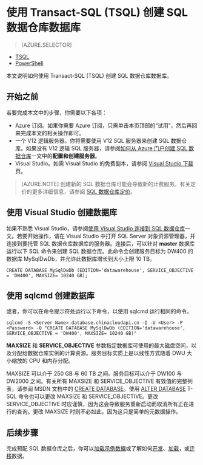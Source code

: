 <properties
   pageTitle="使用 TSQL 创建 SQL 数据仓库 | Azure"
   description="了解如何使用 TSQL 创建 Azure SQL 数据仓库"
   services="sql-data-warehouse"
   documentationCenter="NA"
   authors="lodipalm"
   manager="barbkess"
   editor=""
   tags="azure-sql-data-warehouse"/>

<tags
   ms.service="sql-data-warehouse"
   ms.date="04/20/2016"
   wacn.date="06/23/2016"/>

# 使用 Transact-SQL (TSQL) 创建 SQL 数据仓库数据库

> [AZURE.SELECTOR]
- [TSQL](/documentation/articles/sql-data-warehouse-get-started-create-database-tsql)
- [PowerShell](/documentation/articles/sql-data-warehouse-get-started-provision-powershell)

本文说明如何使用 Transact-SQL (TSQL) 创建 SQL 数据仓库数据库。

## 开始之前

若要完成本文中的步骤，你需要以下各项：

- Azure 订阅。如果你需要 Azure 订阅，只需单击本页顶部的“试用”，然后再回来完成本文的相关操作即可。
- 一个 V12 逻辑服务器。你将需要使用 V12 SQL 服务器来创建 SQL 数据仓库。如果没有 V12 逻辑 SQL 服务器，请参阅[如何从 Azure 门户创建 SQL 数据仓库][]一文中的**配置和创建服务器**。
- Visual Studio。如需 Visual Studio 的免费副本，请参阅 [Visual Studio 下载][]页。


> [AZURE.NOTE] 创建新的 SQL 数据仓库可能会导致新的计费服务。有关定价的更多详细信息，请参阅 [SQL 数据仓库定价][]。

## 使用 Visual Studio 创建数据库

如果不熟悉 Visual Studio，请参阅[使用 Visual Studio 连接到 SQL 数据仓库][]一文。若要开始操作，请在 Visual Studio 中打开 SQL Server 对象资源管理器，并连接到要托管 SQL 数据仓库数据库的服务器。连接后，可以针对 **master** 数据库运行以下 SQL 命令来创建 SQL 数据仓库。此命令会创建服务目标为 DW400 的数据库 MySqlDwDb，并允许此数据库增长到大小上限 10 TB。

```
CREATE DATABASE MySqlDwDb (EDITION='datawarehouse', SERVICE_OBJECTIVE = 'DW400', MAXSIZE= 10240 GB);
```

## 使用 sqlcmd 创建数据库

或者，你可以在命令提示符处运行以下命令，以使用 sqlcmd 运行相同的命令。

```
sqlcmd -S <Server Name>.database.chinacloudapi.cn -I -U <User> -P <Password> -Q "CREATE DATABASE MySqlDwDb (EDITION='datawarehouse', SERVICE_OBJECTIVE = 'DW400', MAXSIZE= 10240 GB)"
```

**MAXSIZE** 和 **SERVICE\_OBJECTIVE** 参数指定数据库可使用的最大磁盘空间，以及分配给数据仓库实例的计算资源。服务目标实质上是以线性方式随着 DWU 大小缩放的 CPU 和内存分配。

MAXSIZE 可以介于 250 GB 与 60 TB 之间。服务目标可以介于 DW100 与 DW2000 之间。有关所有 MAXSIZE 和 SERVICE\_OBJECTIVE 有效值的完整列表，请参阅 MSDN 文档中的 [CREATE DATABASE][]。使用 [ALTER DATABASE][] T-SQL 命令也可以更改 MAXSIZE 和 SERVICE\_OBJECTIVE。更改 SERVICE\_OBJECTIVE 时应谨慎，因为这会导致服务重新启动而取消所有正在进行的查询。更改 MAXSIZE 时则不必如此，因为这只是简单的元数据操作。

## 后续步骤
完成预配 SQL 数据仓库之后，你可以[加载示例数据][]或了解如何[开发][]、[加载][]，或[迁移][]数据。

<!--Article references-->
[如何从 Azure 门户创建 SQL 数据仓库]: /documentation/articles/sql-data-warehouse-get-started-provision-powershell
[使用 Visual Studio 连接到 SQL 数据仓库]: /documentation/articles/sql-data-warehouse-get-started-connect
[迁移]: /documentation/articles/sql-data-warehouse-overview-migrate
[开发]: /documentation/articles/sql-data-warehouse-overview-develop
[加载]: /documentation/articles/sql-data-warehouse-overview-load
[加载示例数据]: /documentation/articles/sql-data-warehouse-get-started-manually-load-samples

<!--MSDN references--> 
[CREATE DATABASE]: https://msdn.microsoft.com/zh-cn/library/mt204021.aspx
[ALTER DATABASE]: https://msdn.microsoft.com/zh-cn/library/mt204042.aspx

<!--Other Web references-->
[SQL 数据仓库定价]: /home/features/sql-data-warehouse/#price
[Visual Studio 下载]: https://www.visualstudio.com/downloads/download-visual-studio-vs

<!---HONumber=Mooncake_0530_2016-->